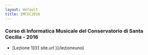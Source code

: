 ```yaml
---
layout: default
title: IMCSC2016
---
```


### Corso di Informatica Musicale del Conservatorio di Santa Cecilia - 2016

- [Lezione 1]({{ site.url }}/lezioneuno)
